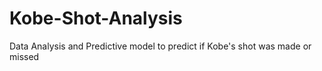 # Kobe-Shot-Analysis
Data Analysis and Predictive model to predict if Kobe's shot was made or missed
